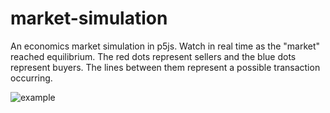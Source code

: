 # market-simulation

An economics market simulation in p5js. Watch in real time as the "market" reached equilibrium. The red dots represent sellers and the blue dots represent buyers. The lines between them represent a possible transaction occurring.

![example](https://user-images.githubusercontent.com/16787869/166158977-51547bca-4025-49c0-ba65-233e21dd8417.jpg)
